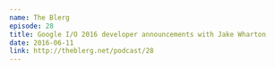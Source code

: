 ```yaml
---
name: The Blerg
episode: 28
title: Google I/O 2016 developer announcements with Jake Wharton
date: 2016-06-11
link: http://theblerg.net/podcast/28
---
```

